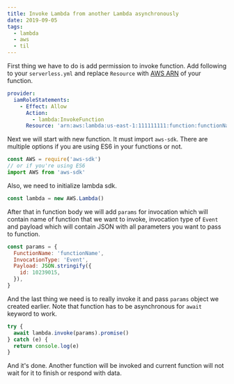 ```yaml
---
title: Invoke Lambda from another Lambda asynchronously
date: 2019-09-05
tags:
  - lambda
  - aws
  - til
---
```


First thing we have to do is add permission to invoke function. Add following to your `serverless.yml` and replace `Resource` with [AWS ARN](https://docs.aws.amazon.com/general/latest/gr/aws-arns-and-namespaces.html) of your function.

```yaml
provider:
  iamRoleStatements:
    - Effect: Allow
      Action:
        - lambda:InvokeFunction
      Resource: 'arn:aws:lambda:us-east-1:111111111:function:functionName'
```

Next we will start with new function. It must import `aws-sdk`. There are multiple options if you are using ES6 in your functions or not.

```js
const AWS = require('aws-sdk')
// or if you're using ES6
import AWS from 'aws-sdk'
```

Also, we need to initialize lambda sdk.

```js
const lambda = new AWS.Lambda()
```

After that in function body we will add `params` for invocation which will contain name of function that we want to invoke, invocation type of `Event` and payload which will contain JSON with all parameters you want to pass to function.

```js
const params = {
  FunctionName: 'functionName',
  InvocationType: 'Event',
  Payload: JSON.stringify({
    id: 10239015,
  }),
}
```

And the last thing we need is to really invoke it and pass `params` object we created earlier. Note that function has to be asynchronous for `await` keyword to work.

```js
try {
  await lambda.invoke(params).promise()
} catch (e) {
  return console.log(e)
}
```

And it's done. Another function will be invoked and current function will not wait for it to finish or respond with data.
